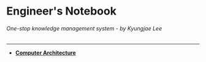 # Engineer's Notebook

###### One-stop knowledge management system - by Kyungjae Lee

---



* **<a href="./computer-architecture">Computer Architecture</a>**

